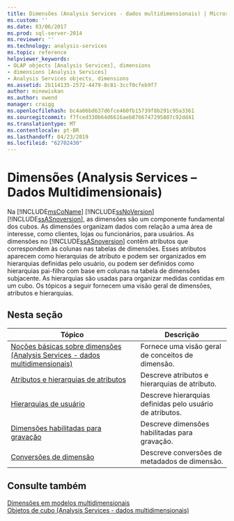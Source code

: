 ```yaml
---
title: Dimensões (Analysis Services - dados multidimensionais) | Microsoft Docs
ms.custom: ''
ms.date: 03/06/2017
ms.prod: sql-server-2014
ms.reviewer: ''
ms.technology: analysis-services
ms.topic: reference
helpviewer_keywords:
- OLAP objects [Analysis Services], dimensions
- dimensions [Analysis Services]
- Analysis Services objects, dimensions
ms.assetid: 2b114135-2572-4479-8c81-3ccf0cfeb9f7
author: minewiskan
ms.author: owend
manager: craigg
ms.openlocfilehash: bc4a06bd637d6fce460fb15739f8b291c95a3361
ms.sourcegitcommit: f7fced330b64d6616aeb8766747295807c92dd41
ms.translationtype: MT
ms.contentlocale: pt-BR
ms.lasthandoff: 04/23/2019
ms.locfileid: "62702430"
---
```

# <a name="dimensions-analysis-services---multidimensional-data"></a>Dimensões (Analysis Services – Dados Multidimensionais)
  Na [!INCLUDE[msCoName](../../includes/msconame-md.md)] [!INCLUDE[ssNoVersion](../../includes/ssnoversion-md.md)] [!INCLUDE[ssASnoversion](../../includes/ssasnoversion-md.md)], as dimensões são um componente fundamental dos cubos. As dimensões organizam dados com relação a uma área de interesse, como clientes, lojas ou funcionários, para usuários. As dimensões no [!INCLUDE[ssASnoversion](../../includes/ssasnoversion-md.md)] contêm atributos que correspondem às colunas nas tabelas de dimensões. Esses atributos aparecem como hierarquias de atributo e podem ser organizados em hierarquias definidas pelo usuário, ou podem ser definidos como hierarquias pai-filho com base em colunas na tabela de dimensões subjacente. As hierarquias são usadas para organizar medidas contidas em um cubo. Os tópicos a seguir fornecem uma visão geral de dimensões, atributos e hierarquias.  
  
## <a name="in-this-section"></a>Nesta seção  
  
|Tópico|Descrição|  
|-----------|-----------------|  
|[Noções básicas sobre dimensões &#40;Analysis Services - dados multidimensionais&#41;](dimensions-analysis-services-multidimensional-data.md)|Fornece uma visão geral de conceitos de dimensão.|  
|[Atributos e hierarquias de atributos](attributes-and-attribute-hierarchies.md)|Descreve atributos e hierarquias de atributo.|  
|[Hierarquias de usuário](user-hierarchies.md)|Descreve hierarquias definidas pelo usuário de atributos.|  
|[Dimensões habilitadas para gravação](write-enabled-dimensions.md)|Descreve dimensões habilitadas para gravação.|  
|[Conversões de dimensão](dimension-translations.md)|Descreve conversões de metadados de dimensão.|  
  
## <a name="see-also"></a>Consulte também  
 [Dimensões em modelos multidimensionais](../multidimensional-models/dimensions-in-multidimensional-models.md)   
 [Objetos de cubo &#40;Analysis Services - dados multidimensionais&#41;](../multidimensional-models-olap-logical-cube-objects/cube-objects-analysis-services-multidimensional-data.md)  
  
  
